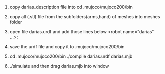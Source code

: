 1. copy darias_description file into 
    cd .mujoco/mujoco200/bin

2. copy all (.stl) file from the subfolders(arms,hand) of meshes into meshes folder

3. open file darias.urdf and add those lines below <robot name="darias" ...>:

<mujoco>
        <compiler meshdir="/home/username/.mujoco/mujoco200/bin/darias_description/meshes/"balanceinertia="true"/>
</mujoco>


4. save the urdf file and copy it to .mujoco/mujoco200/bin

5. cd .mujoco/mujoco200/bin
    ./compile darias.urdf darias.mjb
    
6. ./simulate 
    and then drag darias.mjb into window

